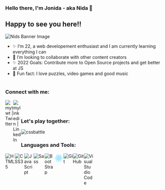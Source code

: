 ### Hello there, I'm Jonida - aka Nida 👋

## Happy to see you here!!
![Nids Banner Image](https://www.vecteezy.com/free-vector/female-programmer")
- ✨ I’m 22, a web developement enthusiast and I am currently learning everything I can
- 🤍 I’m looking to collaborate with other content creators
- ✨ 2022 Goals: Contribute more to Open Source projects and get better at JS
- 🤍 Fun fact: I love puzzles, video games and good music
<br /><br />

### Connect with me: 


[<img align="left" alt="mytwt | Twitter" width="25" src="https://www.svgrepo.com/show/126780/twitter.svg" />][twitter] 
[<img align="left" alt="mylinkedin | LinkedIn" width="25" src="https://www.svgrepo.com/show/299484/linkedin.svg" />][linkedin]

<br /><br /> 

### Let's play together:

[<img align="left" alt="cssbattle" width="100px" src="https://cssbattle.dev/images/logo.svg" />][cssbattle] 
<br />

### Languages and Tools:

[<img align="left" alt="HTML5" width="30px" src="https://www.svgrepo.com/show/120930/html.svg" />][html]
[<img align="left" alt="CSS3" width="30px" src="https://www.svgrepo.com/show/134149/css.svg" />][css]
[<img align="left" alt="JavaScript" width="30px" src="https://www.svgrepo.com/show/29753/javascript.svg" />][js]
[<img align="left" alt="Sass" width="35px" src="https://www.svgrepo.com/show/354310/sass.svg" />][sass]
[<img align="left" alt="BootStrap" width="30px" src="https://www.svgrepo.com/show/353498/bootstrap.svg" />][bs] 
[<img align="left" alt="React" width="30px" src="https://raw.githubusercontent.com/github/explore/80688e429a7d4ef2fca1e82350fe8e3517d3494d/topics/react/react.png" />][react]
[<img align="left" alt="Git" width="30px" src="https://www.svgrepo.com/show/373623/git.svg" />][git]
[<img align="left" alt="GitHub" width="35px" src="https://www.svgrepo.com/show/312259/github.svg" />][github]
[<img align="left" alt="Visual Studio Code" width="30px" src="https://www.svgrepo.com/show/331782/visual-studio.svg" />][vs]

<br />
<br />

[bs]:https://getbootstrap.com/
[twitter]: https://twitter.com/NidaBaci514
[linkedin]: https://www.linkedin.com/in/jonida-baci99
[github]: https://github.com/nidabaci
[vs]: https://visualstudio.microsoft.com/
[html]: https://developer.mozilla.org/en-US/docs/Web/HTML
[css]:https://developer.mozilla.org/en-US/docs/Web/CSS
[sass]: https://sass-lang.com/
[js]: https://developer.mozilla.org/en-US/docs/Web/JavaScript
[git]:https://git-scm.com/
[github]:https://github.com/nidabaci
[react]: https://reactjs.org/
[cssbattle]:https://cssbattle.dev/player/nidabaci

<!-- a comment -->
